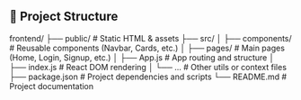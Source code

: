 ## 📁 Project Structure

frontend/
├── public/ # Static HTML & assets
├── src/
│ ├── components/ # Reusable components (Navbar, Cards, etc.)
│ ├── pages/ # Main pages (Home, Login, Signup, etc.)
│ ├── App.js # App routing and structure
│ ├── index.js # React DOM rendering
│ └── ... # Other utils or context files
├── package.json # Project dependencies and scripts
└── README.md # Project documentation
